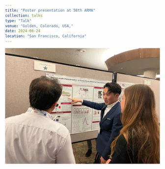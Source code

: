 ```yaml
---
title: "Poster presentation at 58th ARMA"
collection: talks
type: "Talk"
venue: "Golden, Colorado, USA,"
date: 2024-06-24
location: "San Francisco, California"
---
```

![Poster Presentation](_talks/poster.jpg)
